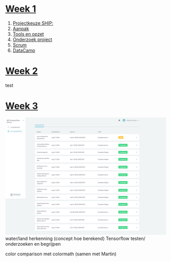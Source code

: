 # [Week 1](https://github.com/KB-74/portfolio/blob/master/Michiel/week1.md)

1. [Projectkeuze SHIP:](https://github.com/KB-74/portfolio/blob/master/Michiel/week1.md#projectkeuze-ship)
2. [Aanpak](https://github.com/KB-74/portfolio/blob/master/Michiel/week1.md#aanpak)
3. [Tools en opzet](https://github.com/KB-74/portfolio/blob/master/Michiel/week1.md#tools-en-opzet)
4. [Onderzoek project](https://github.com/KB-74/portfolio/blob/master/Michiel/week1.md#onderzoek-project)
5. [Scrum](https://github.com/KB-74/portfolio/blob/master/Michiel/week1.md#scrum)
6. [DataCamp](https://github.com/KB-74/portfolio/blob/master/Michiel/week1.md#datacamp)

# [Week 2](https://github.com/KB-74/portfolio/blob/master/Michiel/week2.md)

test

# [Week 3](https://github.com/KB-74/portfolio/blob/master/Michiel/week3.md)


![DataCamp Logo](https://github.com/KB-74/portfolio/blob/master/Michiel/datacamp_michiel.png)
water/land herkenning (concept hoe berekend)
Tensorflow testen/ onderzoeken en begrijpen

color comparison met colormath (samen met Martin)